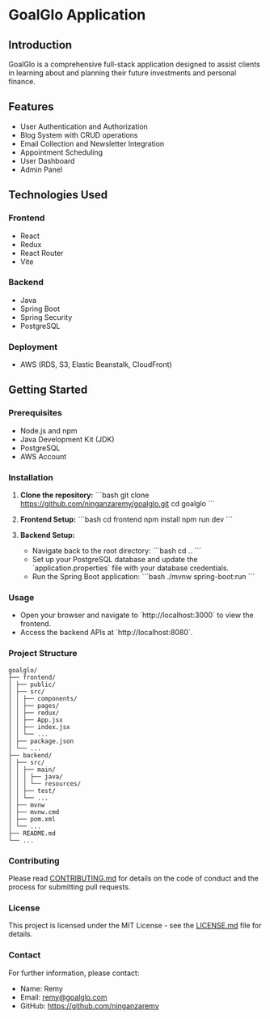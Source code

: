 
# GoalGlo Application

## Introduction
GoalGlo is a comprehensive full-stack application designed to assist clients in learning about and planning their future investments and personal finance. 
## Features
- User Authentication and Authorization
- Blog System with CRUD operations
- Email Collection and Newsletter Integration
- Appointment Scheduling
- User Dashboard
- Admin Panel

## Technologies Used
### Frontend
- React
- Redux
- React Router
- Vite

### Backend
- Java
- Spring Boot
- Spring Security
- PostgreSQL

### Deployment
- AWS (RDS, S3, Elastic Beanstalk, CloudFront)

## Getting Started

### Prerequisites
- Node.js and npm
- Java Development Kit (JDK)
- PostgreSQL
- AWS Account

### Installation

1. **Clone the repository:**
   \`\`\`bash
   git clone https://github.com/ninganzaremy/goalglo.git
   cd goalglo
   \`\`\`

2. **Frontend Setup:**
   \`\`\`bash
   cd frontend
   npm install
   npm run dev
   \`\`\`

3. **Backend Setup:**
   - Navigate back to the root directory:
     \`\`\`bash
     cd ..
     \`\`\`
   - Set up your PostgreSQL database and update the \`application.properties\` file with your database credentials.
   - Run the Spring Boot application:
     \`\`\`bash
     ./mvnw spring-boot:run
     \`\`\`

### Usage
- Open your browser and navigate to \`http://localhost:3000\` to view the frontend.
- Access the backend APIs at \`http://localhost:8080\`.

### Project Structure

```
goalglo/
├── frontend/
│ ├── public/
│ ├── src/
│ │ ├── components/
│ │ ├── pages/
│ │ ├── redux/
│ │ ├── App.jsx
│ │ ├── index.jsx
│ │ └── ...
│ ├── package.json
│ └── ...
├── backend/
│ ├── src/
│ │ ├── main/
│ │ │ ├── java/
│ │ │ └── resources/
│ │ ├── test/
│ │ └── ...
│ ├── mvnw
│ ├── mvnw.cmd
│ ├── pom.xml
│ └── ...
├── README.md
└── ...
```

### Contributing
Please read [CONTRIBUTING.md](CONTRIBUTING.md) for details on the code of conduct and the process for submitting pull requests.

### License
This project is licensed under the MIT License - see the [LICENSE.md](LICENSE.md) file for details.

### Contact
For further information, please contact:
- Name: Remy
- Email: remy@goalglo.com
- GitHub: https://github.com/ninganzaremy